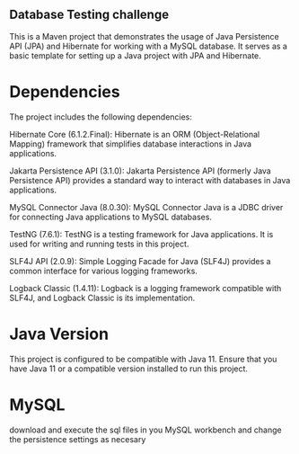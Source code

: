 ## Database Testing challenge
This is a Maven project that demonstrates the usage of Java Persistence API (JPA) and Hibernate for working with a MySQL database. It serves as a basic template for setting up a Java project with JPA and Hibernate.

# Dependencies
The project includes the following dependencies:

Hibernate Core (6.1.2.Final): Hibernate is an ORM (Object-Relational Mapping) framework that simplifies database interactions in Java applications.

Jakarta Persistence API (3.1.0): Jakarta Persistence API (formerly Java Persistence API) provides a standard way to interact with databases in Java applications.

MySQL Connector Java (8.0.30): MySQL Connector Java is a JDBC driver for connecting Java applications to MySQL databases.

TestNG (7.6.1): TestNG is a testing framework for Java applications. It is used for writing and running tests in this project.

SLF4J API (2.0.9): Simple Logging Facade for Java (SLF4J) provides a common interface for various logging frameworks.

Logback Classic (1.4.11): Logback is a logging framework compatible with SLF4J, and Logback Classic is its implementation.

# Java Version
This project is configured to be compatible with Java 11. Ensure that you have Java 11 or a compatible version installed to run this project.

# MySQL 

download and execute the sql files in you MySQL workbench and change the persistence settings as necesary
